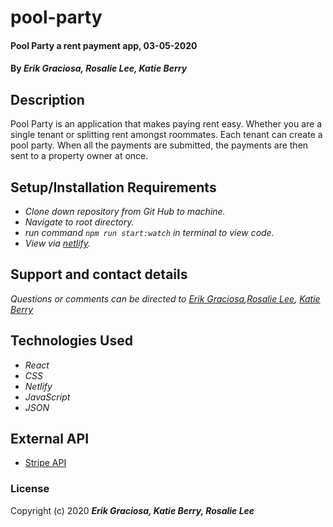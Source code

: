 # pool-party



#### Pool Party a rent payment app, 03-05-2020

#### By _**Erik Graciosa, Rosalie Lee, Katie Berry**_

## Description

Pool Party is an application that makes paying rent easy. Whether you are a single tenant or splitting rent amongst roommates. Each tenant can create a pool party. When all the payments are submitted, the payments are then sent to a property owner at once. 

## Setup/Installation Requirements

* _Clone down repository from Git Hub to machine._
* _Navigate to root directory._
* _run command `npm run start:watch` in terminal to view code._
* _View via [netlify](relaxed-jepsen-5587ce.netlify.app/)._

## Support and contact details

_Questions or comments can be directed to [Erik Graciosa](erikgraciosa@gmail.com),[Rosalie Lee](rosalie337@gmail.com), [Katie Berry](katieberrym@gmail.com)_

## Technologies Used

* _React_
* _CSS_
* _Netlify_
* _JavaScript_
* _JSON_

## External API

* [Stripe API](https://stripe.com/docs/api)

### License

Copyright (c) 2020 **_Erik Graciosa, Katie Berry, Rosalie Lee_**